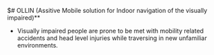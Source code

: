 $# OLLIN (Assitive Mobile solution for Indoor navigation of the visually impaired)**

- Visually impaired people are prone to be met with mobility related accidents and head level injuries while traversing in new unfamiliar environments.

